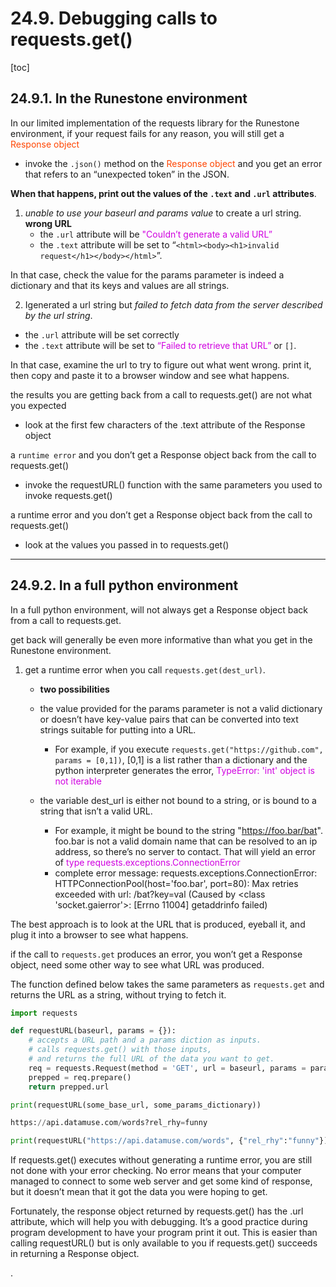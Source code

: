 
# 24.9. Debugging calls to requests.get()

[toc]

## 24.9.1. In the Runestone environment

In our limited implementation of the requests library for the Runestone environment, if your request fails for any reason, you will still get a <font color=OrangeRed> Response object </font>
- invoke the `.json()` method on the <font color=OrangeRed> Response object </font> and you get an error that refers to an “unexpected token” in the JSON.

**When that happens, print out the values of the `.text` and `.url` attributes**.

1. *unable to use your baseurl and params value* to create a url string. **wrong URL**
    - the `.url` attribute will be <font color=dpurple> "Couldn’t generate a valid URL” </font>
    - the `.text` attribute will be set to “`<html><body><h1>invalid request</h1></body></html>`”.

In that case, check the value for the params parameter is indeed a dictionary and that its keys and values are all strings.

2. Igenerated a url string but *failed to fetch data from the server described by the url string*.
- the `.url` attribute will be set correctly
- the `.text` attribute will be set to <font color=dpurple> “Failed to retrieve that URL” </font> or `[]`.

In that case, examine the url to try to figure out what went wrong. print it, then copy and paste it to a browser window and see what happens.

the results you are getting back from a call to requests.get() are not what you expected
- look at the first few characters of the .text attribute of the Response object

a `runtime error` and you don’t get a Response object back from the call to requests.get()
- invoke the requestURL() function with the same parameters you used to invoke requests.get()

a runtime error and you don’t get a Response object back from the call to requests.get()
- look at the values you passed in to requests.get()

---

## 24.9.2. In a full python environment

In a full python environment, will not always get a Response object back from a call to requests.get.

get back will generally be even more informative than what you get in the Runestone environment.

1. get a <fonr color=red> runtime error </font> when you call `requests.get(dest_url)`.
    - **two possibilities**

    - the value provided for the params parameter is not a valid dictionary or doesn’t have key-value pairs that can be converted into text strings suitable for putting into a URL.
      - For example, if you execute `requests.get("https://github.com", params = [0,1])`, [0,1] is a list rather than a dictionary and the python interpreter generates the error, <font color=dpurple>  TypeError: 'int' object is not iterable </font>

    - the variable dest_url is either not bound to a string, or is bound to a string that isn’t a valid URL.
      - For example, it might be bound to the string "https://foo.bar/bat". foo.bar is not a valid domain name that can be resolved to an ip address, so there’s no server to contact. That will yield an error of <font color=dpurple>  type requests.exceptions.ConnectionError </font>
      - complete error message: requests.exceptions.ConnectionError: HTTPConnectionPool(host='foo.bar', port=80): Max retries exceeded with url: /bat?key=val (Caused by <class 'socket.gaierror'>: [Errno 11004] getaddrinfo failed)


The best approach is to look at the URL that is produced, eyeball it, and plug it into a browser to see what happens.

if the call to `requests.get` produces an error, you won’t get a Response object, need some other way to see what URL was produced.

The function defined below takes the same parameters as `requests.get` and returns the URL as a string, without trying to fetch it.

```py
import requests

def requestURL(baseurl, params = {}):
    # accepts a URL path and a params diction as inputs.
    # calls requests.get() with those inputs,
    # and returns the full URL of the data you want to get.
    req = requests.Request(method = 'GET', url = baseurl, params = params)
    prepped = req.prepare()
    return prepped.url

print(requestURL(some_base_url, some_params_dictionary))

https://api.datamuse.com/words?rel_rhy=funny

print(requestURL("https://api.datamuse.com/words", {"rel_rhy":"funny"}) )

```

If requests.get() executes without generating a runtime error, you are still not done with your error checking. No error means that your computer managed to connect to some web server and get some kind of response, but it doesn’t mean that it got the data you were hoping to get.

Fortunately, the response object returned by requests.get() has the .url attribute, which will help you with debugging. It’s a good practice during program development to have your program print it out. This is easier than calling requestURL() but is only available to you if requests.get() succeeds in returning a Response object.































.
